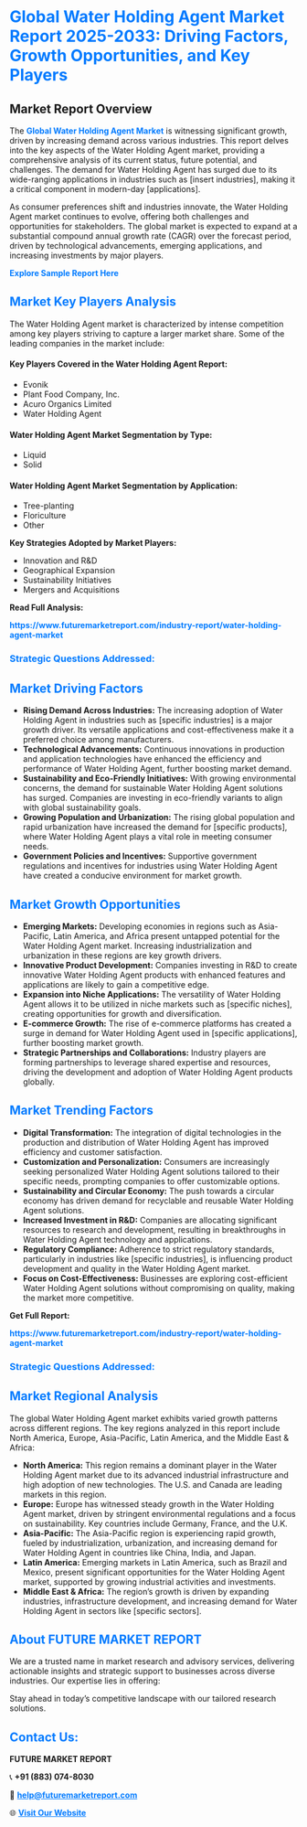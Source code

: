 <h1 style="color: #007BFF;">Global Water Holding Agent Market Report 2025-2033: Driving Factors, Growth Opportunities, and Key Players</h1>

<section id="overview">
<h2>Market Report Overview</h2>
<p>The <a href="https://www.futuremarketreport.com/industry-report/water-holding-agent-market" style="color: #007BFF; text-decoration: none;"><strong>Global Water Holding Agent Market</strong></a> is witnessing significant growth, driven by increasing demand across various industries. This report delves into the key aspects of the Water Holding Agent market, providing a comprehensive analysis of its current status, future potential, and challenges. The demand for Water Holding Agent has surged due to its wide-ranging applications in industries such as [insert industries], making it a critical component in modern-day [applications].</p>
<p>As consumer preferences shift and industries innovate, the Water Holding Agent market continues to evolve, offering both challenges and opportunities for stakeholders. The global market is expected to expand at a substantial compound annual growth rate (CAGR) over the forecast period, driven by technological advancements, emerging applications, and increasing investments by major players.</p>
</section>

<section id="overview">
<p><a href="https://www.futuremarketreport.com/request-sample/reportId=62259" style="color: #007BFF; text-decoration: none;"><strong>Explore Sample Report Here</strong></a></p>
</section>

<section id="key-players">
<h2 style="color: #007BFF;">Market Key Players Analysis</h2>
<p>The Water Holding Agent market is characterized by intense competition among key players striving to capture a larger market share. Some of the leading companies in the market include:</p>
<h4>Key Players Covered in the Water Holding Agent Report:</h4>
<ul><li>Evonik</li><li>Plant Food Company, Inc.</li><li>Acuro Organics Limited</li><li>Water Holding Agent</li></ul>
<h4>Water Holding Agent Market Segmentation by Type:</h4>
<ul><li>Liquid</li><li>Solid</li></ul>

<h4>Water Holding Agent Market Segmentation by Application:</h4>
<ul><li>Tree-planting</li><li>Floriculture</li><li>Other</li></ul>
<p><strong>Key Strategies Adopted by Market Players:</strong></p>
<ul>
<li>Innovation and R&D</li>
<li>Geographical Expansion</li>
<li>Sustainability Initiatives</li>
<li>Mergers and Acquisitions</li>
</ul>
</section>

<section>
<p><strong>Read Full Analysis: </strong></p><a href="https://www.futuremarketreport.com/industry-report/water-holding-agent-market" style="color: #007BFF; text-decoration: none;"><strong>https://www.futuremarketreport.com/industry-report/water-holding-agent-market</strong></a>
<h3 style="color: #007BFF;">Strategic Questions Addressed:</h3>
</section>

<section id="driving-factors">
<h2 style="color: #007BFF;">Market Driving Factors</h2>
<ul>
<li><strong>Rising Demand Across Industries:</strong> The increasing adoption of Water Holding Agent in industries such as [specific industries] is a major growth driver. Its versatile applications and cost-effectiveness make it a preferred choice among manufacturers.</li>
<li><strong>Technological Advancements:</strong> Continuous innovations in production and application technologies have enhanced the efficiency and performance of Water Holding Agent, further boosting market demand.</li>
<li><strong>Sustainability and Eco-Friendly Initiatives:</strong> With growing environmental concerns, the demand for sustainable Water Holding Agent solutions has surged. Companies are investing in eco-friendly variants to align with global sustainability goals.</li>
<li><strong>Growing Population and Urbanization:</strong> The rising global population and rapid urbanization have increased the demand for [specific products], where Water Holding Agent plays a vital role in meeting consumer needs.</li>
<li><strong>Government Policies and Incentives:</strong> Supportive government regulations and incentives for industries using Water Holding Agent have created a conducive environment for market growth.</li>
</ul>
</section>

<section id="growth-opportunities">
<h2 style="color: #007BFF;">Market Growth Opportunities</h2>
<ul>
<li><strong>Emerging Markets:</strong> Developing economies in regions such as Asia-Pacific, Latin America, and Africa present untapped potential for the Water Holding Agent market. Increasing industrialization and urbanization in these regions are key growth drivers.</li>
<li><strong>Innovative Product Development:</strong> Companies investing in R&D to create innovative Water Holding Agent products with enhanced features and applications are likely to gain a competitive edge.</li>
<li><strong>Expansion into Niche Applications:</strong> The versatility of Water Holding Agent allows it to be utilized in niche markets such as [specific niches], creating opportunities for growth and diversification.</li>
<li><strong>E-commerce Growth:</strong> The rise of e-commerce platforms has created a surge in demand for Water Holding Agent used in [specific applications], further boosting market growth.</li>
<li><strong>Strategic Partnerships and Collaborations:</strong> Industry players are forming partnerships to leverage shared expertise and resources, driving the development and adoption of Water Holding Agent products globally.</li>
</ul>
</section>

<section id="trending-factors">
<h2 style="color: #007BFF;">Market Trending Factors</h2>
<ul>
<li><strong>Digital Transformation:</strong> The integration of digital technologies in the production and distribution of Water Holding Agent has improved efficiency and customer satisfaction.</li>
<li><strong>Customization and Personalization:</strong> Consumers are increasingly seeking personalized Water Holding Agent solutions tailored to their specific needs, prompting companies to offer customizable options.</li>
<li><strong>Sustainability and Circular Economy:</strong> The push towards a circular economy has driven demand for recyclable and reusable Water Holding Agent solutions.</li>
<li><strong>Increased Investment in R&D:</strong> Companies are allocating significant resources to research and development, resulting in breakthroughs in Water Holding Agent technology and applications.</li>
<li><strong>Regulatory Compliance:</strong> Adherence to strict regulatory standards, particularly in industries like [specific industries], is influencing product development and quality in the Water Holding Agent market.</li>
<li><strong>Focus on Cost-Effectiveness:</strong> Businesses are exploring cost-efficient Water Holding Agent solutions without compromising on quality, making the market more competitive.</li>
</ul>
</section>

<section>
<p><strong>Get Full Report: </strong></p><a href="https://www.futuremarketreport.com/industry-report/water-holding-agent-market" style="color: #007BFF; text-decoration: none;"><strong>https://www.futuremarketreport.com/industry-report/water-holding-agent-market</strong></a>
<h3 style="color: #007BFF;">Strategic Questions Addressed:</h3>
</section>


<section id="regional-analysis">
<h2 style="color: #007BFF;">Market Regional Analysis</h2>
<p>The global Water Holding Agent market exhibits varied growth patterns across different regions. The key regions analyzed in this report include North America, Europe, Asia-Pacific, Latin America, and the Middle East & Africa:</p>
<ul>
<li><strong>North America:</strong> This region remains a dominant player in the Water Holding Agent market due to its advanced industrial infrastructure and high adoption of new technologies. The U.S. and Canada are leading markets in this region.</li>
<li><strong>Europe:</strong> Europe has witnessed steady growth in the Water Holding Agent market, driven by stringent environmental regulations and a focus on sustainability. Key countries include Germany, France, and the U.K.</li>
<li><strong>Asia-Pacific:</strong> The Asia-Pacific region is experiencing rapid growth, fueled by industrialization, urbanization, and increasing demand for Water Holding Agent in countries like China, India, and Japan.</li>
<li><strong>Latin America:</strong> Emerging markets in Latin America, such as Brazil and Mexico, present significant opportunities for the Water Holding Agent market, supported by growing industrial activities and investments.</li>
<li><strong>Middle East & Africa:</strong> The region’s growth is driven by expanding industries, infrastructure development, and increasing demand for Water Holding Agent in sectors like [specific sectors].</li>
</ul>
</section>

<footer>
<h2 style="color: #007BFF;">About FUTURE MARKET REPORT</h2>
<p>We are a trusted name in market research and advisory services, delivering actionable insights and strategic support to businesses across diverse industries. Our expertise lies in offering:</p>

<p>Stay ahead in today’s competitive landscape with our tailored research solutions.</p>

<h2 style="color: #007BFF;">Contact Us:</h2>
<p><strong>FUTURE MARKET REPORT</strong></p>
<p>📞 <strong>+91 (883) 074-8030</strong></p>
<p>📧 <strong><a href="mailto:help@futuremarketreport.com" style="color: #007BFF;">help@futuremarketreport.com</a></strong></p>
<p>🌐 <strong><a href="https://www.futuremarketreport.com/" style="color: #007BFF;">Visit Our Website</a></strong></p>
</footer>